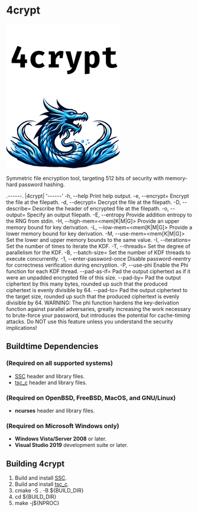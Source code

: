 # 4crypt
![Alt text](/share/title.png "4crypt")
![Alt text](/share/logo.png  "Dragon")

Symmetric file encryption tool, targeting 512 bits of security with memory-hard password hashing.


.------.
|4crypt|
'------'
-h, --help                  Print help output.
-e, --encrypt=<filepath>    Encrypt the file at the filepath.
-d, --decrypt=<filepath>    Decrypt the file at the filepath.
-D, --describe=<filepath>   Describe the header of encrypted file at the filepath.
-o, --output=<filepath>     Specify an output filepath.
-E, --entropy               Provide addition entropy to the RNG from stdin.
-H, --high-mem=<mem[K|M|G]> Provide an upper memory bound for key derivation.
-L, --low-mem=<mem[K|M|G]>  Provide a lower memory bound for key derivation.
-M, --use-mem=<mem[K|M|G]>  Set the lower and upper memory bounds to the same value.
-I, --iterations=<num>      Set the number of times to iterate the KDF.
-T, --threads=<num>         Set the degree of parallelism for the KDF.
-B, --batch-size=<num>      Set the number of KDF threads to execute concurrently.
-1, --enter-password-once   Disable password-reentry for correctness verification during encryption.
-P, --use-phi               Enable the Phi function for each KDF thread.
--pad-as-if=<size>          Pad the output ciphertext as if it were an unpadded encrypted file of this size.
--pad-by=<size>             Pad the output ciphertext by this many bytes, rounded up such that the produced
                              ciphertext is evenly divisible by 64.
--pad-to=<size>             Pad the output ciphertext to the target size, rounded up such that the produced
                              ciphertext is evenly divisible by 64.
WARNING: The phi function hardens the key-derivation function against
parallel adversaries, greatly increasing the work necessary to brute-force
your password, but introduces the potential for cache-timing attacks.
Do NOT use this feature unless you understand the security implications!
## Buildtime Dependencies
### (Required on all supported systems)
-   [SSC](https://github.com/stuartcalder/SSC) header and library files.
-   [tsc_c](https://github.com/stuartcalder/tsc_c) header and library files.
### (Required on OpenBSD, FreeBSD, MacOS, and GNU/Linux)
-   __ncurses__ header and library files.
### (Required on Microsoft Windows only)
-   __Windows Vista/Server 2008__ or later.
-   __Visual Studio 2019__ development suite or later.
## Building 4crypt
1. Build and install [SSC](https://github.com/stuartcalder/SSC.git).
2. Build and install [tsc_c](https://github.com/stuartcalder/tsc_c.git).
3. cmake -S . -B ${BUILD_DIR}
4. cd ${BUILD_DIR}
5. make -j${NPROC}
